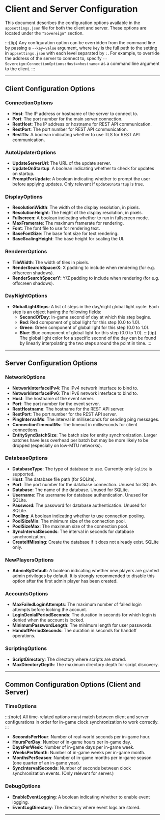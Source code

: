 # Client and Server Configuration

This document describes the configuration options available in the `appsettings.json` file for both the client and server. These options are located under the `"Sovereign"` section.

:::{tip}
Any configuration option can be overridden from the command line by passing a `--key=value` argument, where `key` is the full path to the setting in `appsettings.json` with each level separated by `:`. For example, to override the address of the server to connect to, specify `--Sovereign:ConnectionOptions:Host=<hostname>` as a command line argument to the client.
:::

---

## Client Configuration Options

### ConnectionOptions
- **Host**: The IP address or hostname of the server to connect to.
- **Port**: The port number for the main server connection.
- **RestHost**: The IP address or hostname for REST API communication.
- **RestPort**: The port number for REST API communication.
- **RestTls**: A boolean indicating whether to use TLS for REST API communication.

### AutoUpdaterOptions
- **UpdateServerUrl**: The URL of the update server.
- **UpdateOnStartup**: A boolean indicating whether to check for updates on startup.
- **PromptForUpdate**: A boolean indicating whether to prompt the user before applying updates. Only relevant if `UpdateOnStartup` is true.

### DisplayOptions
- **ResolutionWidth**: The width of the display resolution, in pixels.
- **ResolutionHeight**: The height of the display resolution, in pixels.
- **Fullscreen**: A boolean indicating whether to run in fullscreen mode.
- **MaxFramerate**: The maximum framerate for rendering.
- **Font**: The font file to use for rendering text.
- **BaseFontSize**: The base font size for text rendering.
- **BaseScalingHeight**: The base height for scaling the UI.

### RendererOptions
- **TileWidth**: The width of tiles in pixels.
- **RenderSearchSpacerX**: X padding to include when rendering (for e.g. offscreen shadows).
- **RenderSearchSpacerY**: Y/Z padding to include when rendering (for e.g. offscreen shadows).

### DayNightOptions
- **GlobalLightSteps**: A list of steps in the day/night global light cycle. Each step
  is an object having the following fields:
  - **SecondOfDay**: In-game second of day at which this step begins.
  - **Red**: Red component of global light for this step (0.0 to 1.0).
  - **Green**: Green component of global light for this step (0.0 to 1.0).
  - **Blue**: Blue component of global light for this step (0.0 to 1.0).
:::{tip}
The global light color for a specific second of the day can be found by linearly
interpolating the two steps around the point in time.
:::

---

## Server Configuration Options

### NetworkOptions
- **NetworkInterfaceIPv4**: The IPv4 network interface to bind to.
- **NetworkInterfaceIPv6**: The IPv6 network interface to bind to.
- **Host**: The hostname of the event server.
- **Port**: The port number for the event server.
- **RestHostname**: The hostname for the REST API server.
- **RestPort**: The port number for the REST API server.
- **PingIntervalMs**: The interval in milliseconds for sending ping messages.
- **ConnectionTimeoutMs**: The timeout in milliseconds for client connections.
- **EntitySyncBatchSize**: The batch size for entity synchronization. Larger batches have less overhead per batch but may be more likely to be dropped (especially on low-MTU networks).

### DatabaseOptions
- **DatabaseType**: The type of database to use. Currently only `Sqlite` is supported.
- **Host**: The database file path (for SQLite).
- **Port**: The port number for the database connection. Unused for SQLite.
- **Database**: The name of the database. Unused for SQLite.
- **Username**: The username for database authentication. Unused for SQLite.
- **Password**: The password for database authentication. Unused for SQLite.
- **Pooling**: A boolean indicating whether to use connection pooling.
- **PoolSizeMin**: The minimum size of the connection pool.
- **PoolSizeMax**: The maximum size of the connection pool.
- **SyncIntervalSeconds**: The interval in seconds for database synchronization.
- **CreateIfMissing**: Create the database if it does not already exist. SQLite only.

### NewPlayersOptions
- **AdminByDefault**: A boolean indicating whether new players are granted admin privileges by default. It is strongly recommended to disable this option after the first admin player has been created.

### AccountsOptions
- **MaxFailedLoginAttempts**: The maximum number of failed login attempts before locking the account.
- **LoginDenialPeriodSeconds**: The duration in seconds for which login is denied when the account is locked.
- **MinimumPasswordLength**: The minimum length for user passwords.
- **HandoffPeriodSeconds**: The duration in seconds for handoff operations.

### ScriptingOptions
- **ScriptDirectory**: The directory where scripts are stored.
- **MaxDirectoryDepth**: The maximum directory depth for script discovery.

---

## Common Configuration Options (Client and Server)

### TimeOptions
:::{note}
All time-related options must match between client and server configurations in order for in-game clock
synchronization to work correctly.
:::
 - **SecondsPerHour**: Number of real-world seconds per in-game hour.
 - **HoursPerDay**: Number of in-game hours per in-game day.
 - **DaysPerWeek**: Number of in-game days per in-game week.
 - **WeeksPerMonth**: Number of in-game weeks per in-game month.
 - **MonthsPerSeason**: Number of in-game months per in-game season (one quarter of an in-game year).
 - **SyncIntervalSeconds**: Number of seconds between clock synchronization events. (Only relevant for server.)

### DebugOptions
- **EnableEventLogging**: A boolean indicating whether to enable event logging.
- **EventLogDirectory**: The directory where event logs are stored.

---
